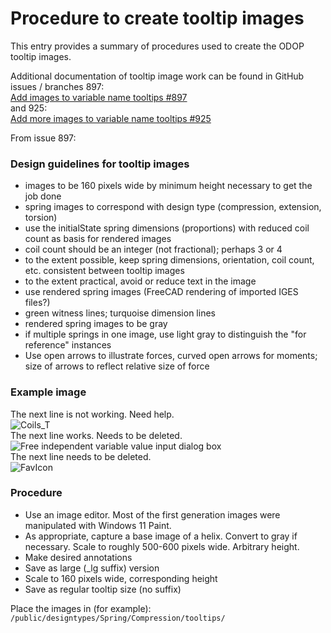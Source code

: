 # Procedure to create tooltip images

This entry provides a summary of procedures used to create the ODOP tooltip images.  

Additional documentation of tooltip image work can be found in GitHub issues / branches 897:  
  [Add images to variable name tooltips #897](https://github.com/thegrumpys/odop/issues/897)  
 and 925:  
  [Add more images to variable name tooltips #925](https://github.com/thegrumpys/odop/issues/925)  

From issue 897:
### Design guidelines for tooltip images
* images to be 160 pixels wide by minimum height necessary to get the job done
* spring images to correspond with design type (compression, extension, torsion)
* use the initialState spring dimensions (proportions) with reduced coil count as basis for rendered images
* coil count should be an integer (not fractional); perhaps 3 or 4
* to the extent possible, keep spring dimensions, orientation, coil count, etc. consistent between tooltip images
* to the extent practical, avoid or reduce text in the image
* use rendered spring images (FreeCAD rendering of imported IGES files?)
* green witness lines; turquoise dimension lines
* rendered spring images to be gray
* if multiple springs in one image, use light gray to distinguish the "for reference" instances
* Use open arrows to illustrate forces, curved open arrows for moments; size of arrows to reflect relative size of force

### Example image
The next line is not working.  Need help.  
![Coils_T](/public/designtypes/Spring/Compression/tooltips/Coils_T.png "Coils_T")  
The next line works.  Needs to be deleted.  
![Free independent variable value input dialog box](/docs/Help/img/ValInpDlgIndepFreeNoted.png "Free independent variable value input dialog box")   
The next line needs to be deleted.  
![FavIcon](/public/favicon.ico)  

### Procedure

* Use an image editor.  Most of the first generation images were manipulated with Windows 11 Paint.
* As appropriate, capture a base image of a helix.  Convert to gray if necessary. Scale to roughly 500-600 pixels wide. Arbitrary height. 
* Make desired annotations 
* Save as large (_lg suffix) version 
* Scale to 160 pixels wide, corresponding height 
* Save as regular tooltip size (no suffix) 

Place the images in (for example): `/public/designtypes/Spring/Compression/tooltips/`  

